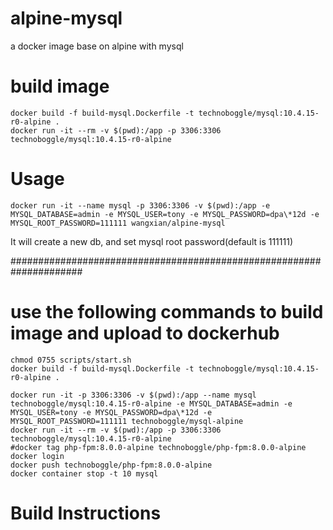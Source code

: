 # alpine-mysql
a docker image base on alpine with mysql

# build image
```
docker build -f build-mysql.Dockerfile -t technoboggle/mysql:10.4.15-r0-alpine .
docker run -it --rm -v $(pwd):/app -p 3306:3306 technoboggle/mysql:10.4.15-r0-alpine
```

# Usage
```
docker run -it --name mysql -p 3306:3306 -v $(pwd):/app -e MYSQL_DATABASE=admin -e MYSQL_USER=tony -e MYSQL_PASSWORD=dpa\*12d -e MYSQL_ROOT_PASSWORD=111111 wangxian/alpine-mysql
```

It will create a new db, and set mysql root password(default is 111111)

#####################################################################
# use the following commands to build image and upload to dockerhub
```
chmod 0755 scripts/start.sh
docker build -f build-mysql.Dockerfile -t technoboggle/mysql:10.4.15-r0-alpine .

docker run -it -p 3306:3306 -v $(pwd):/app --name mysql technoboggle/mysql:10.4.15-r0-alpine -e MYSQL_DATABASE=admin -e MYSQL_USER=tony -e MYSQL_PASSWORD=dpa\*12d -e MYSQL_ROOT_PASSWORD=111111 technoboggle/mysql-alpine
docker run -it --rm -v $(pwd):/app -p 3306:3306 technoboggle/mysql:10.4.15-r0-alpine
#docker tag php-fpm:8.0.0-alpine technoboggle/php-fpm:8.0.0-alpine
docker login
docker push technoboggle/php-fpm:8.0.0-alpine
docker container stop -t 10 mysql
```



# Build Instructions


